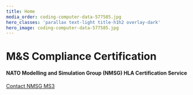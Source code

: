 ```yaml
---
title: Home
media_order: coding-computer-data-577585.jpg
hero_classes: 'parallax text-light title-h1h2 overlay-dark'
hero_image: coding-computer-data-577585.jpg
---
```


# M&S **Compliance Certification**

#### NATO Modelling and Simulation Group (NMSG) HLA Certification Service

[Contact NMSG MS3](https://nso.nato.int/nso/nsdd/APdetails.html?APNo=2268&LA=EN&classes=btn,btn-primary,btn-lg,btn-primary-outline)
